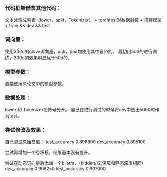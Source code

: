 ### 代码框架借鉴其他代码：
文本处理成列表（lower，split，Tokenizer） +  torchtest对数据封装  +  搭建模型  +  train && dev && test
### 词向量：
使用300d的glove词向量，unk，pad均使用其中自带的。
最初用50d的进行训练，300d的效果明显优于50d的。
### 模型参数：
直接使用原论文中的模型参数。
### 数据处理：
lower 和 Tokenizer把符号分开。
自己在进行测试的时候将dev中选出5000句作为test。
### 尝试修改及效果：
自己测试原始模型：
test_accuracy 0.896800  dev_accuracy 0.895100

尝试再增加一个卷积核，结果基本没有提升。

尝试在动态词向量后添加一个bilstm，（hidden//2,保障和静态深度相同）
dev_accuracy 0.906250  test_accuracy 0.907000
